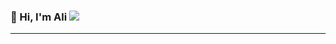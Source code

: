 ### 👋 Hi, I'm Ali                                                                                                                                                   ![](https://komarev.com/ghpvc/?username=Hossaini1&color=green)

---




